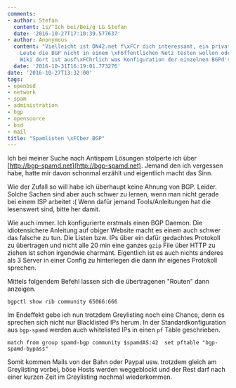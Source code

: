 ```yaml
---
comments:
- author: Stefan
  content: 1s/^Ich bei/Bei/g LG Stefan
  date: '2016-10-27T17:10:39.577637'
- author: Anonymous
  content: "Vielleicht ist DN42.net f\xFCr dich interessant, ein privates Netz f\xFCr
    Leute die BGP nicht in einem \xF6ffentlichen Netz testen wollen oder k\xF6nnen.\n\nDas
    Wiki dort ist ausf\xFChrlich was Konfiguration der einzelnen BGPd's angeht."
  date: '2016-10-31T16:19:01.773276'
date: '2016-10-27T13:32:00'
tags:
- openbsd
- network
- spam
- administration
- bgp
- opensource
- bsd
- mail
title: "Spamlisten \xFCber BGP"
---
```


Ich bei meiner Suche nach Antispam Lösungen stolperte ich über
[http://bgp-spamd.net](http://bgp-spamd.net). Jemand den ich vergessen
habe, hatte mir davon schonmal erzählt und eigentlich macht das Sinn.

Wie der Zufall so will habe ich überhaupt keine Ahnung von BGP. Leider.
Solche Sachen sind aber auch schwer zu lernen, wenn man nicht gerade bei
einem ISP arbeitet :( Wenn dafür jemand Tools/Anleitungen hat die
lesenswert sind, bitte her damit.

Wie auch immer. Ich konfigurierte erstmals einen BGP Daemon. Die
idiotensichere Anleitung auf obiger Website macht es einem auch schwer das
falsche zu tun. Die Listen bzw. IPs über ein dafür gedachtes
Protokoll zu übertragen und nicht alle 20 min eine ganzes `gzip` File über
HTTP zu ziehen ist schon irgendwie charmant. Eigentlich ist es auch nichts
anderes als 3 Server in einer Config zu hinterlegen die dann ihr eigenes
Protokoll sprechen.

Mittels folgendem Befehl lassen sich die übertragenen "Routen" dann
anzeigen.

```
bgpctl show rib community 65066:666
```

Im Endeffekt gebe ich nun trotzdem Greylisting noch eine Chance, denn es
sprechen sich nicht nur Blacklisted IPs herum. In der Standardkonfiguration
aus `bgp-spamd` werden auch whitelisted IPs in einen `pf` Table
geschrieben.

```
match from group spamd-bgp community $spamdAS:42  set pftable "bgp-spamd-bypass"
```

Somit kommen Mails von der Bahn oder Paypal usw. trotzdem gleich am
Greylisting vorbei, böse Hosts werden weggeblockt und der Rest darf nach
einer kurzen Zeit im Greylisting nochmal wiederkommen.